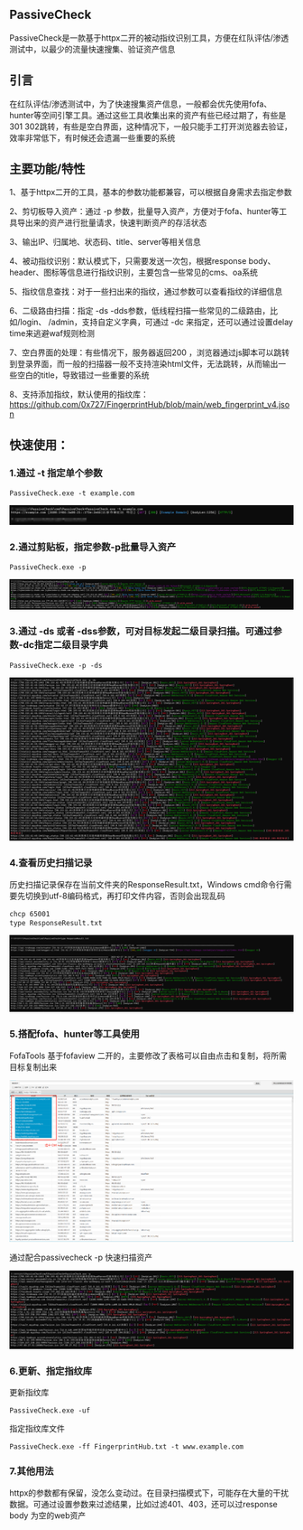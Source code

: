 ## PassiveCheck

PassiveCheck是一款基于httpx二开的被动指纹识别工具，方便在红队评估/渗透测试中，以最少的流量快速搜集、验证资产信息



## 引言

在红队评估/渗透测试中，为了快速搜集资产信息，一般都会优先使用fofa、hunter等空间引擎工具。通过这些工具收集出来的资产有些已经过期了，有些是301 302跳转，有些是空白界面，这种情况下，一般只能手工打开浏览器去验证，效率非常低下，有时候还会遗漏一些重要的系统



## 主要功能/特性

1、基于httpx二开的工具，基本的参数功能都兼容，可以根据自身需求去指定参数

2、剪切板导入资产：通过 -p 参数，批量导入资产，方便对于fofa、hunter等工具导出来的资产进行批量请求，快速判断资产的存活状态

3、输出IP、归属地、状态码、title、server等相关信息

4、被动指纹识别：默认模式下，只需要发送一次包，根据response body、header、图标等信息进行指纹识别，主要包含一些常见的cms、oa系统

5、指纹信息查找：对于一些扫出来的指纹，通过参数可以查看指纹的详细信息

6、二级路由扫描：指定 -ds -dds参数，低线程扫描一些常见的二级路由，比如/login、 /admin，支持自定义字典，可通过 -dc 来指定，还可以通过设置delay time来逃避waf规则检测

7、空白界面的处理：有些情况下，服务器返回200 ，浏览器通过js脚本可以跳转到登录界面，而一般的扫描器一般不支持渲染html文件，无法跳转，从而输出一些空白的title，导致错过一些重要的系统

8、支持添加指纹，默认使用的指纹库：https://github.com/0x727/FingerprintHub/blob/main/web_fingerprint_v4.json



## 快速使用：

### 1.通过 -t 指定单个参数

```
PassiveCheck.exe -t example.com
```

![image-20250226164726398](assets/image-20250226164726398.png)



### 2.通过剪贴板，指定参数-p批量导入资产

```
PassiveCheck.exe -p
```

![image-20250226165849083](assets/image-20250226165849083.png)



### 3.通过 -ds 或者 -dss参数，可对目标发起二级目录扫描。可通过参数-dc指定二级目录字典

```
PassiveCheck.exe -p -ds
```

![image-20250227093746648](assets/image-20250227093746648.png)



### 4.查看历史扫描记录

历史扫描记录保存在当前文件夹的ResponseResult.txt，Windows cmd命令行需要先切换到utf-8编码格式，再打印文件内容，否则会出现乱码

```
chcp 65001
type ResponseResult.txt
```

![image-20250227111339373](assets/image-20250227111339373.png)



### 5.搭配fofa、hunter等工具使用

FofaTools 基于fofaview 二开的，主要修改了表格可以自由点击和复制，将所需目标复制出来

![image-20250227100944365](assets/image-20250227100944365.png)



通过配合passivecheck -p 快速扫描资产

![image-20250227101053082](assets/image-20250227101053082.png)



### 6.更新、指定指纹库

更新指纹库

```
PassiveCheck.exe -uf
```

指定指纹库文件

```
PassiveCheck.exe -ff FingerprintHub.txt -t www.example.com
```



### 7.其他用法

httpx的参数都有保留，没怎么变动过。在目录扫描模式下，可能存在大量的干扰数据。可通过设置参数来过滤结果，比如过滤401、403，还可以过response body 为空的web资产

